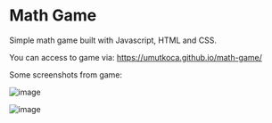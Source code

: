 # Math Game
 Simple math game built with Javascript, HTML and CSS.
 
 You can access to game via: https://umutkoca.github.io/math-game/
 
 Some screenshots from game:
 
![image](https://user-images.githubusercontent.com/10870182/215356314-2cc79682-22fb-422f-868f-516cf49f7d12.png)

![image](https://user-images.githubusercontent.com/10870182/215356371-2eee3c57-a73a-40b4-a818-4b9a99d763d6.png)


